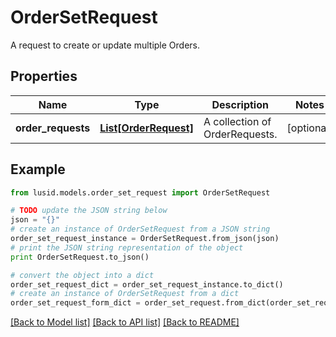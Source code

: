 # OrderSetRequest

A request to create or update multiple Orders.

## Properties
Name | Type | Description | Notes
------------ | ------------- | ------------- | -------------
**order_requests** | [**List[OrderRequest]**](OrderRequest.md) | A collection of OrderRequests. | [optional] 

## Example

```python
from lusid.models.order_set_request import OrderSetRequest

# TODO update the JSON string below
json = "{}"
# create an instance of OrderSetRequest from a JSON string
order_set_request_instance = OrderSetRequest.from_json(json)
# print the JSON string representation of the object
print OrderSetRequest.to_json()

# convert the object into a dict
order_set_request_dict = order_set_request_instance.to_dict()
# create an instance of OrderSetRequest from a dict
order_set_request_form_dict = order_set_request.from_dict(order_set_request_dict)
```
[[Back to Model list]](../README.md#documentation-for-models) [[Back to API list]](../README.md#documentation-for-api-endpoints) [[Back to README]](../README.md)


